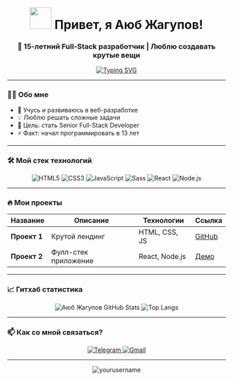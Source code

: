 <h1 align="center"> 
  <img src="https://media.giphy.com/media/v1.Y2lkPTc5MGI3NjExcWZqM2R0Z3B1a2x6dWJmY3RlY2J6eGJ0N2RjZWZ4bGJ6eGZxZyZlcD12MV9pbnRlcm5hbF9naWZfYnlfaWQmY3Q9Zw/xT5LMHxhOfscxPfIfm/giphy.gif" width="50px"> Привет, я Аюб Жагупов! 
</h1>

<h3 align="center">🚀 15-летний Full-Stack разработчик | Люблю создавать крутые вещи</h3>

<p align="center">
  <a href="https://git.io/typing-svg">
    <img src="https://readme-typing-svg.demolab.com?font=Fira+Code&pause=1000&color=36BCF7FF&center=true&vCenter=true&width=500&lines=HTML+%7C+CSS+%7C+JavaScript+%7C+Sass;React+%7C+Node.js+%7C+Express;Full-Stack+%D0%BF%D0%BE%D1%82%D0%B5%D0%BD%D1%86%D0%B8%D0%B0%D0%BB+%F0%9F%92%AA" alt="Typing SVG" />
  </a>
</p>

---

### 👨‍💻 **Обо мне**  
- 🌱 Учусь и развиваюсь в веб-разработке  
- 💡 Люблю решать сложные задачи  
- 🎯 Цель: стать Senior Full-Stack Developer  
- ⚡ Факт: начал программировать в 13 лет  

---

### 🛠 **Мой стек технологий**  
<div align="center">  
  <img src="https://img.shields.io/badge/HTML5-E34F26?style=for-the-badge&logo=html5&logoColor=white" alt="HTML5" />  
  <img src="https://img.shields.io/badge/CSS3-1572B6?style=for-the-badge&logo=css3&logoColor=white" alt="CSS3" />  
  <img src="https://img.shields.io/badge/JavaScript-F7DF1E?style=for-the-badge&logo=javascript&logoColor=black" alt="JavaScript" />  
  <img src="https://img.shields.io/badge/Sass-CC6699?style=for-the-badge&logo=sass&logoColor=white" alt="Sass" />  
  <img src="https://img.shields.io/badge/React-20232A?style=for-the-badge&logo=react&logoColor=61DAFB" alt="React" />  
  <img src="https://img.shields.io/badge/Node.js-43853D?style=for-the-badge&logo=node.js&logoColor=white" alt="Node.js" />  
</div>  

---

### 🔥 **Мои проекты**  
| Название | Описание | Технологии | Ссылка |  
|----------|----------|------------|--------|  
| **Проект 1** | Крутой лендинг | HTML, CSS, JS | [GitHub]() |  
| **Проект 2** | Фулл-стек приложение | React, Node.js | [Демо]() |  

---

### 📈 **Гитхаб статистика**  
<div align="center">  
  <img src="https://github-readme-stats.vercel.app/api?username=yourusername&show_icons=true&theme=radical" alt="Аюб Жагупов GitHub Stats" />  
  <img src="https://github-readme-stats.vercel.app/api/top-langs/?username=yourusername&layout=compact&theme=radical" alt="Top Langs" />  
</div>  

---

### 📫 **Как со мной связаться?**  
<div align="center">  
  <a href="https://t.me/yournick">  
    <img src="https://img.shields.io/badge/Telegram-2CA5E0?style=for-the-badge&logo=telegram&logoColor=white" alt="Telegram" />  
  </a>  
  <a href="mailto:youremail@example.com">  
    <img src="https://img.shields.io/badge/Gmail-D14836?style=for-the-badge&logo=gmail&logoColor=white" alt="Gmail" />  
  </a>  
</div>  

---

<p align="center">  
  <img src="https://komarev.com/ghpvc/?username=yourusername&label=Profile%20views&color=0e75b6&style=flat" alt="yourusername" />  
</p>
